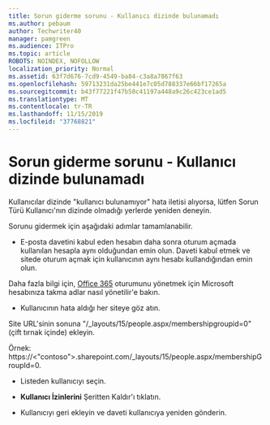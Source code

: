 ```yaml
---
title: Sorun giderme sorunu - Kullanıcı dizinde bulunamadı
ms.author: pebaum
author: Techwriter40
manager: pamgreen
ms.audience: ITPro
ms.topic: article
ROBOTS: NOINDEX, NOFOLLOW
localization_priority: Normal
ms.assetid: 63f7d676-7cd9-4549-ba84-c3a8a7867f63
ms.openlocfilehash: 59713231da25be441e7c05d788337e66bf17265a
ms.sourcegitcommit: b43f77221f47b50c41197a448a9c26c423ce1ad5
ms.translationtype: MT
ms.contentlocale: tr-TR
ms.lasthandoff: 11/15/2019
ms.locfileid: "37768821"
---
```

# <a name="troubleshoot-issue---user-not-found-in-directory"></a>Sorun giderme sorunu - Kullanıcı dizinde bulunamadı

Kullanıcılar dizinde "kullanıcı bulunamıyor" hata iletisi alıyorsa, lütfen Sorun Türü Kullanıcı'nın dizinde olmadığı yerlerde yeniden deneyin.

Sorunu gidermek için aşağıdaki adımlar tamamlanabilir.

- E-posta davetini kabul eden hesabın daha sonra oturum açmada kullanılan hesapla aynı olduğundan emin olun. Daveti kabul etmek ve sitede oturum açmak için kullanıcının aynı hesabı kullandığından emin olun. 

Daha fazla bilgi için, [Office 365</a> oturumunu yönetmek için Microsoft hesabınıza takma adlar nasıl yönetilir'](https://support.microsoft.com/help/12407/microsoft-account-how-to-manage-aliases)e bakın. 

- Kullanıcının hata aldığı her siteye göz atın. 

Site URL'sinin sonuna "/_layouts/15/people.aspx/membershipgroupid=0" (çift tırnak içinde) ekleyin. 

Örnek: https://<"contoso">.sharepoint.com/_layouts/15/people.aspx/membershipGroupId=0.

- Listeden kullanıcıyı seçin.

- **Kullanıcı İzinlerini** Şeritten Kaldır'ı tıklatın. 
-  Kullanıcıyı geri ekleyin ve daveti kullanıcıya yeniden gönderin.


